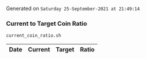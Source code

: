 Generated on `Saturday 25-September-2021 at 21:49:14`

### Current to Target Coin Ratio
`current_coin_ratio.sh`

Date|Current|Target|Ratio
---|---|---|---
